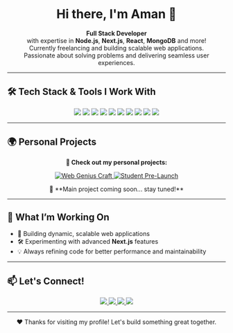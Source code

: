 <h1 align="center">Hi there, I'm Aman 👋</h1>

<p align="center">
  <strong>Full Stack Developer</strong> <br>
  with expertise in <strong>Node.js</strong>, <strong>Next.js</strong>, <strong>React</strong>, <strong>MongoDB</strong> and more! <br>
  Currently freelancing and building scalable web applications. 
  <br> 
  Passionate about solving problems and delivering seamless user experiences.
</p>

---

## 🛠️ Tech Stack & Tools I Work With

<p align="center">
  <img src="https://img.shields.io/badge/Node.js-339933?style=for-the-badge&logo=nodedotjs&logoColor=white" />
  <img src="https://img.shields.io/badge/Next.js-000000?style=for-the-badge&logo=nextdotjs&logoColor=white" />
  <img src="https://img.shields.io/badge/React-61DAFB?style=for-the-badge&logo=react&logoColor=black" />
  <img src="https://img.shields.io/badge/JavaScript-F7DF1E?style=for-the-badge&logo=javascript&logoColor=black" />
  <img src="https://img.shields.io/badge/TypeScript-3178C6?style=for-the-badge&logo=typescript&logoColor=white" />
  <img src="https://img.shields.io/badge/MongoDB-47A248?style=for-the-badge&logo=mongodb&logoColor=white" />
  <img src="https://img.shields.io/badge/HTML5-E34F26?style=for-the-badge&logo=html5&logoColor=white" />
  <img src="https://img.shields.io/badge/CSS3-1572B6?style=for-the-badge&logo=css3&logoColor=white" />
  <img src="https://img.shields.io/badge/TailwindCSS-06B6D4?style=for-the-badge&logo=tailwindcss&logoColor=white" />
  <img src="https://img.shields.io/badge/Bootstrap-563D7C?style=for-the-badge&logo=bootstrap&logoColor=white" />
</p>

---

## 🌍 Personal Projects

<p align="center">
  <strong>🔗 Check out my personal projects:</strong>
</p>

<p align="center">
  <a href="https://webgeniuscraft.netlify.app/" target="_blank">
    <img src="https://img.shields.io/badge/-WebGeniusCraft-00C58E?style=for-the-badge" alt="Web Genius Craft"/>
  </a>
  <a href="https://studen-pre-launch.netlify.app/" target="_blank">
    <img src="https://img.shields.io/badge/-StudentPreLaunch-FFA500?style=for-the-badge" alt="Student Pre-Launch"/>
  </a>
</p>

<div align="center">
  🚀 **Main project coming soon... stay tuned!** 
</div>

---

## 🚀 What I’m Working On

- 🔧 Building dynamic, scalable web applications
- 🛠️ Experimenting with advanced **Next.js** features
- 💡 Always refining code for better performance and maintainability

---

## 📫 Let's Connect!

<div align="center">
  <a href="https://www.linkedin.com/in/aman-kirmara-15692224b/">
    <img src="https://img.shields.io/badge/-LinkedIn-0077B5?style=for-the-badge&logo=linkedin&logoColor=white"/>
  </a>
  <a href="https://github.com/amankirmara">
    <img src="https://img.shields.io/badge/-GitHub-181717?style=for-the-badge&logo=github&logoColor=white"/>
  </a>
  <a href="https://instagram.com/iaman_09_">
    <img src="https://img.shields.io/badge/-Instagram-E4405F?style=for-the-badge&logo=instagram&logoColor=white"/>
  </a>
  <a href="https://x.com/theamanone">
    <img src="https://img.shields.io/badge/-Twitter-1DA1F2?style=for-the-badge&logo=twitter&logoColor=white"/>
  </a>
</div>

---

<p align="center">
  ❤️ Thanks for visiting my profile! Let's build something great together.
</p>
